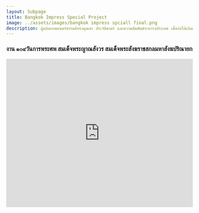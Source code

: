 ```yaml
---
layout: Subpage
title: Bangkok Impress Special Project
image: ../assets/images/bangkok impress spciall final.png
description: ผู้ผลิตภาพยนตร์สารคดีทรงคุณค่า ประวัติศาตร์ และความสัมพันธ์ระหว่างประเทศ เพื่อก่อให้เกิดแรงบันดาลใจต่อการใช้ชีวิต และการรับรู้ต่อปรากฏการณ์ที่เกิดขึ้นกับโลกและสังคมที่ดำเนินอยู่
---
```


<h3>งาน ๑๐๙วันการพระศพ สมเด็จพระญาณสังวร สมเด็จพระสังฆราชสกลมหาสังฆปริณายก </h3>
<iframe id="ytplayer" type="text/html" 
	  		src="https://www.youtube.com/embed/xHWbmW7jbck" width="100%" height="400px" 
	  		frameborder="0" scrolling="no" onload="resizeIframe(this)"></iframe>
<!-- การจัดงาน (ภาพนิ่ง)
การจัดการแสดง  Thai Contemporary Dance (ภาพนิ่ง)
การจัดงานแต่ง  (ภาพนิ่ง) -->

